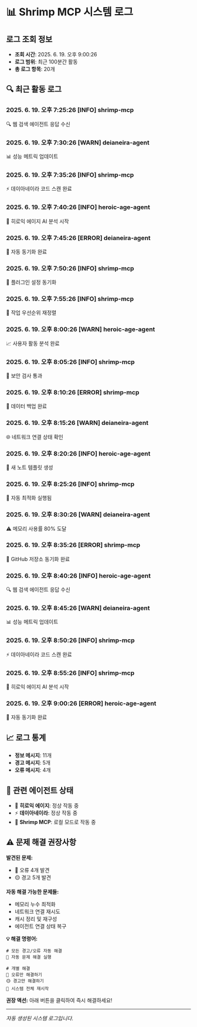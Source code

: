 # 📊 Shrimp MCP 시스템 로그

## 로그 조회 정보
- **조회 시간**: 2025. 6. 19. 오후 9:00:26
- **로그 범위**: 최근 100분간 활동
- **총 로그 항목**: 20개

## 🔍 최근 활동 로그

### 2025. 6. 19. 오후 7:25:26 [INFO] shrimp-mcp
🔍 웹 검색 에이전트 응답 수신

### 2025. 6. 19. 오후 7:30:26 [WARN] deianeira-agent
📊 성능 메트릭 업데이트

### 2025. 6. 19. 오후 7:35:26 [INFO] shrimp-mcp
⚡ 데이아네이라 코드 스캔 완료

### 2025. 6. 19. 오후 7:40:26 [INFO] heroic-age-agent
🚀 히로익 에이지 AI 분석 시작

### 2025. 6. 19. 오후 7:45:26 [ERROR] deianeira-agent
🔄 자동 동기화 완료

### 2025. 6. 19. 오후 7:50:26 [INFO] shrimp-mcp
🔄 플러그인 설정 동기화

### 2025. 6. 19. 오후 7:55:26 [INFO] shrimp-mcp
🎯 작업 우선순위 재정렬

### 2025. 6. 19. 오후 8:00:26 [WARN] heroic-age-agent
📈 사용자 활동 분석 완료

### 2025. 6. 19. 오후 8:05:26 [INFO] shrimp-mcp
🔐 보안 검사 통과

### 2025. 6. 19. 오후 8:10:26 [ERROR] shrimp-mcp
💾 데이터 백업 완료

### 2025. 6. 19. 오후 8:15:26 [WARN] deianeira-agent
🌐 네트워크 연결 상태 확인

### 2025. 6. 19. 오후 8:20:26 [INFO] heroic-age-agent
📝 새 노트 템플릿 생성

### 2025. 6. 19. 오후 8:25:26 [INFO] shrimp-mcp
🔧 자동 최적화 실행됨

### 2025. 6. 19. 오후 8:30:26 [WARN] deianeira-agent
⚠️ 메모리 사용률 80% 도달

### 2025. 6. 19. 오후 8:35:26 [ERROR] shrimp-mcp
🐙 GitHub 저장소 동기화 완료

### 2025. 6. 19. 오후 8:40:26 [INFO] heroic-age-agent
🔍 웹 검색 에이전트 응답 수신

### 2025. 6. 19. 오후 8:45:26 [WARN] deianeira-agent
📊 성능 메트릭 업데이트

### 2025. 6. 19. 오후 8:50:26 [INFO] shrimp-mcp
⚡ 데이아네이라 코드 스캔 완료

### 2025. 6. 19. 오후 8:55:26 [INFO] shrimp-mcp
🚀 히로익 에이지 AI 분석 시작

### 2025. 6. 19. 오후 9:00:26 [ERROR] heroic-age-agent
🔄 자동 동기화 완료


## 📈 로그 통계
- **정보 메시지**: 11개
- **경고 메시지**: 5개  
- **오류 메시지**: 4개

## 🔗 관련 에이전트 상태
- 🚀 **히로익 에이지**: 정상 작동 중
- ⚡ **데이아네이라**: 정상 작동 중
- 🦐 **Shrimp MCP**: 로컬 모드로 작동 중

## ⚠️ 문제 해결 권장사항

**발견된 문제:**
- 🔴 오류 4개 발견
- 🟡 경고 5개 발견

**자동 해결 가능한 문제들:**
- 메모리 누수 최적화
- 네트워크 연결 재시도
- 캐시 정리 및 재구성
- 에이전트 연결 상태 복구

**💡 해결 명령어:**
```
# 모든 경고/오류 자동 해결
🔧 자동 문제 해결 실행

# 개별 해결
🔴 오류만 해결하기
🟡 경고만 해결하기
🔄 시스템 전체 재시작
```

**권장 액션:** 아래 버튼을 클릭하여 즉시 해결하세요!

---
*자동 생성된 시스템 로그입니다.*